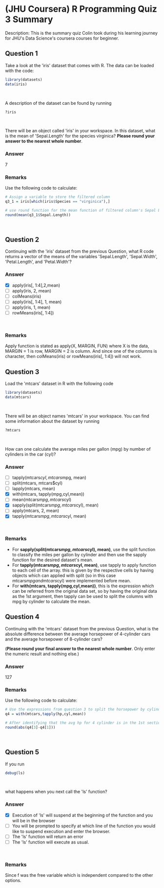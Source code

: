 # (JHU Coursera) R Programming Quiz 3 Summary

Description: This is the summary quiz Colin took during his learning journey for JHU's Data Science's coursera courses for beginner.</br>

Question 1
----------
Take a look at the 'iris' dataset that comes with R. The data can be loaded with the code: </br>

```R
library(datasets)
data(iris)
```
</br>

A description of the dataset can be found by running </br>
```R
?iris
```
</br>

There will be an object called 'iris' in your workspace. In this dataset, what is the mean of 'Sepal.Length' for the species virginica? **Please round your answer to the nearest whole number**.</br>


### Answer
7

### Remarks
Use the following code to calculate: </br>

```R
# Assign a variable to store the filtered column
q3_1 = iris[which(iris$Species == "virginica"),]

# use round function for the mean function of filtered column's Sepal Length 
round(mean(q3_1$Sepal.Length))
```
</br>

Question 2
----------
Continuing with the 'iris' dataset from the previous Question, what R code returns a vector of the means of the variables 'Sepal.Length', 'Sepal.Width', 'Petal.Length', and 'Petal.Width'? </br>

### Answer
- [x] apply(iris[, 1:4],2,mean)
- [ ] apply(iris, 2, mean)
- [ ] colMeans(iris)
- [ ] apply(iris[, 1:4], 1, mean)
- [ ] apply(iris, 1, mean)
- [ ] rowMeans(iris[, 1:4])
</br>

### Remarks
Apply function is stated as apply(X, MARGIN, FUN) where X is the data, MARGIN = 1 is row, MARGIN = 2 is column. And since one of the columns is character, then colMeans(iris) or rowMeans(iris[, 1:4]) will not work.  </br>


Question 3
----------
Load the 'mtcars' dataset in R with the following code </br>

```R
library(datasets)
data(mtcars)
```
</br>

There will be an object names 'mtcars' in your workspace. You can find some information about the dataset by running </br>

```R
?mtcars
```
</br>

How can one calculate the average miles per gallon (mpg) by number of cylinders in the car (cyl)? </br>

### Answer
- [ ] tapply(mtcars$cyl, mtcars$mpg, mean)
- [ ] split(mtcars, mtcars$cyl)
- [ ] lapply(mtcars, mean)
- [x] with(mtcars, tapply(mpg,cyl,mean))
- [ ] mean(mtcars$mpg, mtcars$cyl)
- [x] sapply(split(mtcars$mpg,mtcars$cyl), mean)
- [ ] apply(mtcars, 2, mean)
- [x] tapply(mtcars$mpg, mtcars$cyl, mean)
</br>

### Remarks
* For **sapply(split(mtcars$mpg, mtcars$cyl), mean)**, use the split function to classify the miles per gallon by cylinder and then use the sapply function for the desired dataset's mean. </br>
* For **tapply(mtcars$mpg, mtcars$cyl, mean)**, use tapply to apply function to each cell of the array. this is given by the respective cells by having objects which can applied with split (so in this case mtcars$mpg and mtcars$cyl) were implemented before mean. </br>
* For **with(mtcars, tapply(mpg,cyl,mean))**, this is the expression which can be referred from the original data set, so by having the original data as the 1st argument, then tapply can be used to split the columns with mpg by cylinder to calculate the mean. </br>

Question 4
----------
Continuing with the 'mtcars' dataset from the previous Question, what is the absolute difference between the average horsepower of 4-cylinder cars and the average horsepower of 8-cylinder cars? </br>

(**Please round your final answer to the nearest whole number**. Only enter the numeric result and nothing else.) </br>

### Answer
127


### Remarks
Use the following code to calculate: </br>

```R
# Use the expressions from question 3 to split the horsepower by cylinder
q4 = with(mtcars,tapply(hp,cyl,mean))

# After identifying that the avg hp for 4 cylinder is in the 1st section and avg hp for 8 cylinder is in the 3rd section, the calculation can be done below
round(abs(q4[3]-q4[1]))
```
</br>

Question 5
----------
If you run </br>

```R
debug(ls)
```
</br>

what happens when you next call the 'ls' function?</br>

### Answer
- [x] Execution of 'ls' will suspend at the beginning of the function and you will be in the browser
- [ ] You will be prompted to specify at which line of the function you would like to suspend execution and enter the browser.
- [ ] The 'ls' function will return an error
- [ ] The 'ls' function will execute as usual.
</br>

### Remarks
Since f was the free variable which is independent compared to the other options. </br>
